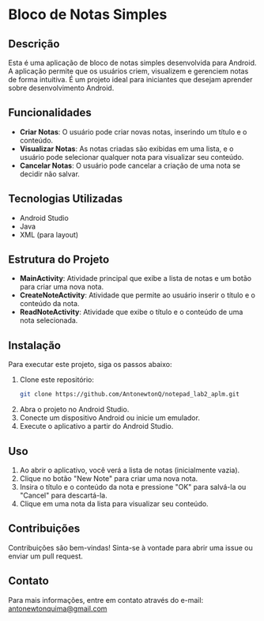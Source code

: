# Bloco de Notas Simples

## Descrição
Esta é uma aplicação de bloco de notas simples desenvolvida para Android. A aplicação permite que os usuários criem, visualizem e gerenciem notas de forma intuitiva. É um projeto ideal para iniciantes que desejam aprender sobre desenvolvimento Android.

## Funcionalidades
- **Criar Notas**: O usuário pode criar novas notas, inserindo um título e o conteúdo.
- **Visualizar Notas**: As notas criadas são exibidas em uma lista, e o usuário pode selecionar qualquer nota para visualizar seu conteúdo.
- **Cancelar Notas**: O usuário pode cancelar a criação de uma nota se decidir não salvar.

## Tecnologias Utilizadas
- Android Studio
- Java
- XML (para layout)

## Estrutura do Projeto
- **MainActivity**: Atividade principal que exibe a lista de notas e um botão para criar uma nova nota.
- **CreateNoteActivity**: Atividade que permite ao usuário inserir o título e o conteúdo da nota.
- **ReadNoteActivity**: Atividade que exibe o título e o conteúdo de uma nota selecionada.

## Instalação
Para executar este projeto, siga os passos abaixo:

1. Clone este repositório:
   ```bash
   git clone https://github.com/AntonewtonQ/notepad_lab2_aplm.git
   ```
2. Abra o projeto no Android Studio.
3. Conecte um dispositivo Android ou inicie um emulador.
4. Execute o aplicativo a partir do Android Studio.

## Uso
1. Ao abrir o aplicativo, você verá a lista de notas (inicialmente vazia).
2. Clique no botão "New Note" para criar uma nova nota.
3. Insira o título e o conteúdo da nota e pressione "OK" para salvá-la ou "Cancel" para descartá-la.
4. Clique em uma nota da lista para visualizar seu conteúdo.

## Contribuições
Contribuições são bem-vindas! Sinta-se à vontade para abrir uma issue ou enviar um pull request.

## Contato
Para mais informações, entre em contato através do e-mail: antonewtonquima@gmail.com
